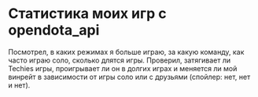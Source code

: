# Статистика моих игр с opendota_api
Посмотрел, в каких режимах я больше играю, за какую команду, как часто играю соло, сколько длятся игры. Проверил, затягивает ли Techies игры, проигрывает ли он в долгих играх и меняется ли мой винрейт в зависимости от игры соло или с друзьями (спойлер: нет, нет и нет).

